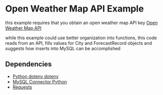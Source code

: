 # Open Weather Map API Example

this example requires that you obtain an open weather map API key
[Open Weather Map API](https://openweathermap.org/api)

while this example could use better organization into functions, this code
reads from an API, fills values for City and ForecastRecord objects
and suggests how inserts into MySQL can be accomplished

## Dependencies
* [Python dotenv dotenv](https://pypi.org/project/python-dotenv/)
* [MySQL Connector Python](https://pypi.org/project/mysql-connector-python/)
* [Requests](https://pypi.org/project/requests/)